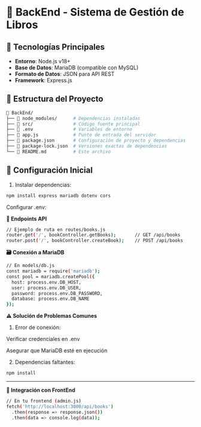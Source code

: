 # **📂 BackEnd - Sistema de Gestión de Libros**  

## **🚀 Tecnologías Principales**
- **Entorno**: Node.js v18+
- **Base de Datos**: MariaDB (compatible con MySQL)
- **Formato de Datos**: JSON para API REST
- **Framework**: Express.js

## **📌 Estructura del Proyecto**
```bash
📁 BackEnd/
├── 📁 node_modules/      # Dependencias instaladas
├── 📁 src/               # Código fuente principal
├── 📄 .env               # Variables de entorno
├── 📄 app.js             # Punto de entrada del servidor
├── 📄 package.json       # Configuración de proyecto y dependencias
├── 📄 package-lock.json  # Versiones exactas de dependencias
└── 📄 README.md          # Este archivo

```

## **🔧 Configuración Inicial**
1. Instalar dependencias:
```bash
npm install express mariadb dotenv cors

```
Configurar .env:

**📡 Endpoints API**
```bash
// Ejemplo de ruta en routes/books.js
router.get('/', bookController.getBooks);       // GET /api/books
router.post('/', bookController.createBook);    // POST /api/books
```
**🗃️ Conexión a MariaDB**
```bash
// En models/db.js
const mariadb = require('mariadb');
const pool = mariadb.createPool({
  host: process.env.DB_HOST,
  user: process.env.DB_USER,
  password: process.env.DB_PASSWORD,
  database: process.env.DB_NAME
});
```
**⚠️ Solución de Problemas Comunes**
1. Error de conexión:

  Verificar credenciales en .env

  Asegurar que MariaDB esté en ejecución

2. Dependencias faltantes:
```bash
npm install
```
---
**🔗 Integración con FrontEnd**
```bash
// En tu frontend (admin.js)
fetch('http://localhost:3000/api/books')
  .then(response => response.json())
  .then(data => console.log(data));
```
